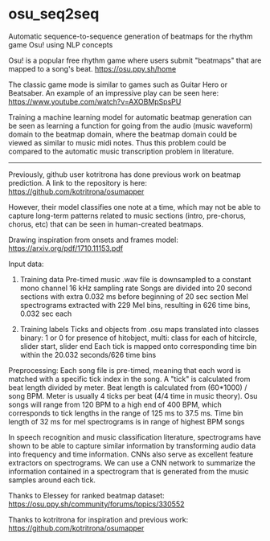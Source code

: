 # osu_seq2seq
Automatic sequence-to-sequence generation of beatmaps for the rhythm
game Osu! using NLP concepts

Osu! is a popular free rhythm game where users submit "beatmaps"
that are mapped to a song's beat.
https://osu.ppy.sh/home

The classic game mode is similar to games such as Guitar Hero
or Beatsaber. An example of an impressive play can be seen here:
https://www.youtube.com/watch?v=AXOBMpSpsPU

Training a machine learning model for automatic beatmap generation
can be seen as learning a function for going from the audio
(music waveform) domain to the beatmap domain, where the
beatmap domain could be viewed as similar to music midi notes.
Thus this problem could be compared to the automatic music
transcription problem in literature.

_________________

Previously, github user kotritrona has done previous work on beatmap
prediction. A link to the repository is here:
https://github.com/kotritrona/osumapper

However, their model classifies one note at a time, which may not be
able to capture long-term patterns related to music sections
(intro, pre-chorus, chorus, etc) that can be seen in human-created
beatmaps.

Drawing inspiration from onsets and frames model: https://arxiv.org/pdf/1710.11153.pdf

Input data:
1. Training data
    Pre-timed music .wav file is downsampled to a constant mono channel 16 kHz sampling rate
    Songs are divided into 20 second sections with extra 0.032 ms before beginning of 20 sec section
	  Mel spectrograms extracted with 229 Mel bins, resulting in 626 time bins, 0.032 sec each
	
2. Training labels
    Ticks and objects from .osu maps translated into classes
    binary: 1 or 0 for presence of hitobject, multi: class for each of hitcircle, slider start, slider end
	  Each tick is mapped onto corresponding time bin within the 20.032 seconds/626 time bins

Preprocessing:
Each song file is pre-timed, meaning that each word is matched with a specific tick index in the song.
A "tick" is calculated from beat length divided by meter.
Beat length is calculated from (60*1000) / song BPM.
Meter is usually 4 ticks per beat (4/4 time in music theory).
Osu songs will range from 120 BPM to a high end of 400 BPM,
which corresponds to tick lengths in the range of 125 ms to 37.5 ms.
Time bin length of 32 ms for mel spectrograms is in range of highest BPM songs

In speech recognition and music classification literature, spectrograms have shown to be able to capture similar 
information by transforming audio data into frequency and time information.
CNNs also serve as excellent feature extractors on spectrograms. We can use a CNN network to summarize the 
information contained in a spectrogram that is generated from the music samples around each tick.




Thanks to Elessey for ranked beatmap dataset:
https://osu.ppy.sh/community/forums/topics/330552

Thanks to kotritrona for inspiration and previous work:
https://github.com/kotritrona/osumapper

